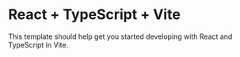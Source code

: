 # React + TypeScript + Vite

This template should help get you started developing with React and TypeScript in Vite.

